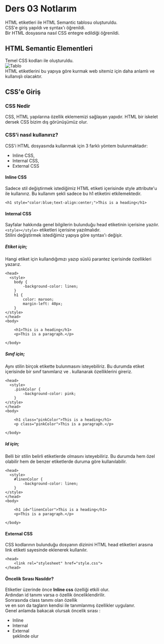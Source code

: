 # Ders 03 Notlarım
HTML etiketleri ile HTML Semantic tablosu oluşturuldu.<br>
CSS'e giriş yapıldı ve syntax'ı öğrenildi.<br>
Bir HTML dosyasına nasıl CSS entegre edildiği öğrenildi.

## HTML Semantic Elementleri 
Temel CSS kodları ile oluşturuldu.<br>
![Tablo](/Ogrenciler/EsmanurMazlum/Dersler/Ders03-Html-Uyg-Css-Giriş/HtmlSemantic/html-semantics.png)
<br>
HTML etiketlerini bu yapıya göre kurmak web sitemiz için daha anlamlı ve kullanışlı olacaktır.


## CSS'e Giriş
### CSS Nedir

CSS, HTML yapılarına özellik eklememizi sağlayan yapıdır. HTML bir iskelet dersek CSS bizim dış görünüşümüz olur. 

### CSS'i nasıl kullanırız?
CSS'i HTML dosyasında kullanmak için 3 farklı yöntem bulunmaktadır:
- Inline CSS,
- Internal CSS,
- External CSS

#### Inline CSS
Sadece stil değiştirmek istediğimiz HTML etiketi içerisinde style attribute'u ile kullanırız. Bu kullanım şekli sadece bu h1 etiketini etkilemektedir.<br>
 
    <h1 style="color:blue;text-align:center;">This is a heading</h1>

#### Internal CSS
Sayfalar hakkında genel bilgilerin bulunduğu head etiketinin içerisine yazılır. `<style></style>` etiketleri içerisine yazılmalıdır. <br>
Stilini değiştirmek istediğimiz yapıya göre syntax'ı değişir.
##### Etiket için;
Hangi etiket için kullandığımızı yazıp süslü parantez içerisinde özellikleri yazarız. 
    
    <head>
      <style>
        body { 
            -background-color: linen;
        }
        h1 {
            color: maroon;
            margin-left: 40px;
        }
    </style>
    </head>
    <body>

        <h1>This is a heading</h1>
        <p>This is a paragraph.</p>

    </body>

##### Sınıf için;
Aynı stilin birçok etikette bulunmasını isteyebiliriz. Bu durumda etiket içerisinde bir sınıf tanımlarız ve . kullanarak özelliklerini gireriz.

    <head>
      <style>
        .pinkColor { 
            -background-color: pink;
        }
    </style>
    </head>
    <body>

        <h1 class="pinkColor">This is a heading</h1>
        <p class="pinkColor">This is a paragraph.</p>

    </body>

##### Id için;
Belli bir stilin belirli etiketlerde olmasını isteyebiliriz. Bu durumda hem özel olabilir hem de benzer etiketlerde duruma göre kullanılabilir. 

    <head>
      <style>
        #linenColor { 
            -background-color: linen;
        }
    </style>
    </head>
    <body>

        <h1 id="linenColor">This is a heading</h1>
        <p>This is a paragraph.</p>

    </body>

#### External CSS
CSS kodlarının bulunduğu dosyanın dizinini HTML head etiketleri arasına link etiketi sayesinde eklenerek kullanılır.
    
    <head>
        <link rel="stylesheet" href="style.css">
    </head>

#### Öncelik Sırası Nasıldır?
Etiketler üzerinde önce <strong>Inline css</strong> özelliği etkili olur.<br>
Ardından id tanımı varsa o özellik önceliklendirilir. <br>
Sonrasında class tanımı olan özellik<br>
ve en son da tagların kendisi ile tanımlanmış özellikler uygulanır. <br>
Genel anlamda bakacak olursak öncelik sırası :
- Inline
- Internal
- External <br>
şeklinde olur
